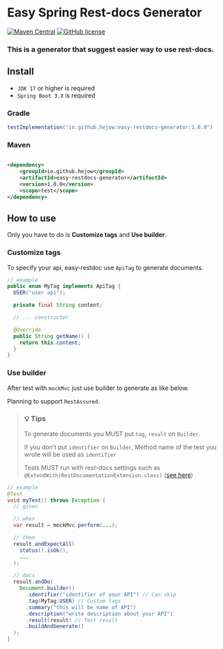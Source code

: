 # Easy Spring Rest-docs Generator

[![Maven Central](https://img.shields.io/maven-central/v/io.github.hejow/easy-restdocs-generator.svg)](https://central.sonatype.com/artifact/io.github.hejow/easy-restdocs-generator)
[![GitHub license](https://img.shields.io/badge/License-Apache%202.0-blue.svg)](https://github.com/Hejow/easy-restdocs-generator/blob/main/LICENSE)

### This is a generator that suggest easier way to use rest-docs.

## Install

- `JDK 17` or higher is required
- `Spring Boot 3.X` is required

### Gradle

```groovy
testImplementation("io.github.hejow:easy-restdocs-generator:1.0.0")
```

### Maven

```xml

<dependency>
    <groupId>io.github.hejow</groupId>
    <artifactId>easy-restdocs-generator</artifactId>
    <version>1.0.0</version>
    <scope>test</scope>
</dependency>
```

## How to use

Only you have to do is **Customize tags** and **Use builder**.

### Customize tags

To specify your api, easy-restdoc use `ApiTag` to generate documents.

```java
// example
public enum MyTag implements ApiTag {
  USER("user api");

  private final String content;

  // ... constructor

  @Override
  public String getName() {
    return this.content;
  }
}
```

### Use builder

After test with `mockMvc` just use builder to generate as like below.

Planning to support `RestAssured`.

> ### 💡 Tips
>
> To generate documents you MUST put `tag`, `result` on `Builder`.
>
> If you don’t put `identifier` on `Builder`, Method name of the test you wrote will be used as `identifier`
>
> Tests MUST run with rest-docs settings such as
`@ExtendWith(RestDocumentationExtension.class)` ([see here](https://github.com/Hejow/easy-restdocs-generator/blob/f25657a5aa20f813d9814d00b661bf6e11d300dd/sample/src/test/java/com/simplerestdocs/user/UserControllerTest.java#L45))

```java
// example
@Test
void myTest() throws Exception {
  // given

  // when
  var result = mockMvc.perform(...);

  // then
  result.andExpectAll(
    status().isOk(),
    ...
  );

  // docs
  result.andDo(
    Document.builder()
      .identifier("identifier of your API") // Can skip
      .tag(MyTag.USER) // Custom tags
      .summary("this will be name of API")
      .description("write description about your API")
      .result(result) // Test result
      .buildAndGenerate()
  );
}
```
